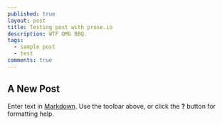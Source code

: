 ```yaml
---
published: true
layout: post
title: Testing post with prose.io
description: WTF OMG BBQ.
tags: 
  - sample post
  - test
comments: true
---
```


## A New Post

Enter text in [Markdown](http://daringfireball.net/projects/markdown/). Use the toolbar above, or click the **?** button for formatting help.